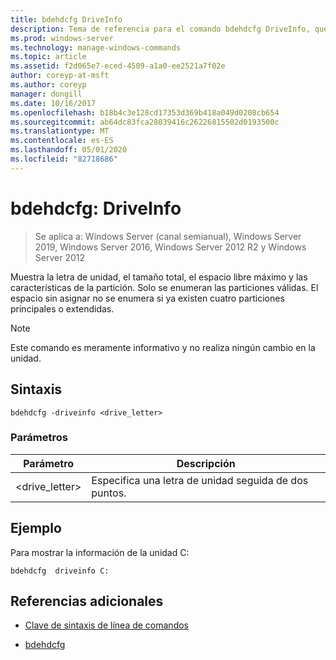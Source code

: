 ```yaml
---
title: bdehdcfg DriveInfo
description: Tema de referencia para el comando bdehdcfg DriveInfo, que muestra la letra de unidad, el tamaño total, el espacio libre máximo y las características de la partición.
ms.prod: windows-server
ms.technology: manage-windows-commands
ms.topic: article
ms.assetid: f2d065e7-eced-4509-a1a0-ee2521a7f02e
author: coreyp-at-msft
ms.author: coreyp
manager: dongill
ms.date: 10/16/2017
ms.openlocfilehash: b18b4c3e128cd17353d369b418a049d0208cb654
ms.sourcegitcommit: ab64dc83fca28039416c26226815502d0193500c
ms.translationtype: MT
ms.contentlocale: es-ES
ms.lasthandoff: 05/01/2020
ms.locfileid: "82718686"
---
```

# <a name="bdehdcfg-driveinfo"></a>bdehdcfg: DriveInfo

> Se aplica a: Windows Server (canal semianual), Windows Server 2019, Windows Server 2016, Windows Server 2012 R2 y Windows Server 2012

Muestra la letra de unidad, el tamaño total, el espacio libre máximo y las características de la partición. Solo se enumeran las particiones válidas. El espacio sin asignar no se enumera si ya existen cuatro particiones principales o extendidas.

>[!NOTE]
> Este comando es meramente informativo y no realiza ningún cambio en la unidad.

## <a name="syntax"></a>Sintaxis

```
bdehdcfg -driveinfo <drive_letter>
```

### <a name="parameters"></a>Parámetros

| Parámetro | Descripción |
| --------- | ----------- |
| <drive_letter> | Especifica una letra de unidad seguida de dos puntos. |

## <a name="example"></a>Ejemplo

Para mostrar la información de la unidad C:

```
bdehdcfg  driveinfo C:
```

## <a name="additional-references"></a>Referencias adicionales

- [Clave de sintaxis de línea de comandos](command-line-syntax-key.md)

- [bdehdcfg](bdehdcfg.md)
